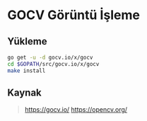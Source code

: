 # GOCV Görüntü İşleme

## Yükleme

```bash
go get -u -d gocv.io/x/gocv
cd $GOPATH/src/gocv.io/x/gocv
make install
```

## Kaynak
> <https://gocv.io/>
> <https://opencv.org/>